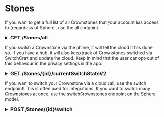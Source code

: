 # Stones

If you want to get a full list of all Crownstones that your account has access to (regardless of Sphere), use the all endpoint.
<details>
<summary style="font-size: 16px; font-weight: bold;">GET /Stones/all</summary>

> Get a list of all Crownstones you have access to.
>
> Response code: <b>200</b>
>
> Reply format:
> ```js
> [
>   {
>     "name":                 string,
>     "address":              string,   // this is the MAC address of the Crownstone and must be unique in the sphere
>     "description":          string,
>     "type":                 string,
>     "major":                number,   // iBeacon major
>     "minor":                number,   // iBeacon minor
>     "uid":                  number,   // this is a shortId representation [0 .. 255] of the Crownstone which is unqiue in the sphere
>     "icon":                 string,
>     "firmwareVersion":      string,
>     "bootloaderVersion":    string,
>     "hardwareVersion":      string,
>     "currentSwitchStateId": string,
>     "hidden":               boolean,
>     "locked":               boolean,
>     "id":                   string,
>     "locationId":           string,
>     "sphereId":             string,
>     "createdAt":            string,   // timestring like "2021-09-14T07:22:39.794Z"
>     "updatedAt":            string    // timestring like "2021-09-14T07:22:39.794Z"
>   },
>   ...
> ]
> ```
</details>

If you switch a Crownstone via the phone, it will tell the cloud it has done so. If you have a hub, it will also keep track of Crownstones
switched via SwitchCraft and update the cloud. Keep in mind that the user can opt-out of this behaviour in the privacy settings in the app.
<details>
<summary style="font-size: 16px; font-weight: bold;">GET /Stones/{id}/currentSwitchStateV2</summary>

> Get the last known switch state of the Crownstone (whether it was on, off or dimmed)
> Keep in mind that the user can opt-out of this behaviour in the privacy settings in the app.
>
> Response code: <b>200</b>
>
> Reply format:
> ```js
> {
>   "timestamp":   string, // when this was updated, timestring like "2021-09-14T07:22:39.794Z"
>   "switchState": number  // 0 .. 100
> }
> ```
</details>

If you want to switch your Crownstone via a cloud call, use the switch endpoint! This is often used for integrations. If you want to switch many
Crownstones at once, use the switchCrownstones endpoint on the Sphere model.

<details>
<summary style="font-size: 16px; font-weight: bold;">POST /Stones/{id}/switch</summary>

> Switch the Crownstone.
> This will send a push notification to your phone, which will then switch the Crownstone.
>
> A server sent event is also sent. If you have a hub or Home Assistant with a Crownstone USB dongle, they will also attempt to switch
> the Crownstone for you.
>
> If you want to switch many Crownstones at once, use the switchCrownstones endpoint on the Sphere model.
>
> Response code: <b>204</b>
>
> Request format:
> ```js
> [
>   { type: "PERCENTAGE", percentage: number },
>   { type: "TURN_ON" },
>   { type: "TURN_OFF" },
>   ...
> ]
> ```
>
> The difference between TURN_ON and PERCENTAGE 100, is that TURN_ON will respect any existing twilight behaviour
> (it will act as if you switch via the app room overview, or via a wall switch).
</details>
